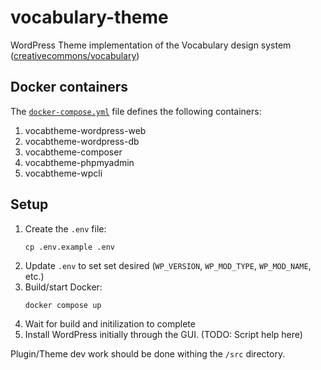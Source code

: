 # vocabulary-theme

WordPress Theme implementation of the Vocabulary design system
([creativecommons/vocabulary](https://github.com/creativecommons/vocabulary))


## Docker containers

The [`docker-compose.yml`](docker-comose.yml) file defines the following
containers:

1. vocabtheme-wordpress-web
2. vocabtheme-wordpress-db
3. vocabtheme-composer
4. vocabtheme-phpmyadmin
5. vocabtheme-wpcli


## Setup

1. Create the `.env` file:
    ```shell
    cp .env.example .env
    ```
2. Update `.env` to set set desired (`WP_VERSION`, `WP_MOD_TYPE`,
   `WP_MOD_NAME`, etc.)
3. Build/start Docker:
    ```shell
    docker compose up
    ```
4. Wait for build and initilization to complete
5. Install WordPress initially through the GUI. (TODO: Script help here)

Plugin/Theme dev work should be done withing the `/src` directory.
